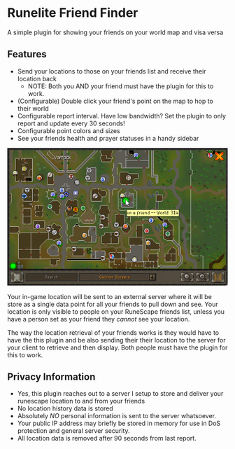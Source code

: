 # Runelite Friend Finder
A simple plugin for showing your friends on your world map and visa versa

## Features 
- Send your locations to those on your friends list and receive their location back 
  - NOTE: Both you AND your friend must have the plugin for this to work.
- (Configurable) Double click your friend's point on the map to hop to their world
- Configurable report interval. Have low bandwidth? Set the plugin to only report and update every 30 seconds!
- Configurable point colors and sizes
- See your friends health and prayer statuses in a handy sidebar

![image](docs/../docs/friend-on-map-example.png)

Your in-game location will be sent to an external server where it will be store as a single data point for all your friends to pull down and see. Your location is only visible to people on your RuneScape friends list, unless you have a person set as your friend they *cannot* see your location.  

The way the location retrieval of your friends works is they would have to have the this plugin and be also sending their their location to the server for your client to retrieve and then display. Both people must have the plugin for this to work.

## Privacy Information
- Yes, this plugin reaches out to a server I setup to store and deliver your runescape location to and from your friends
- No location history data is stored
- Absolutely _NO_ personal information is sent to the server whatsoever. 
- Your public IP address may briefly be stored in memory for use in DoS protection and general server security.  
- All location data is removed after 90 seconds from last report.
